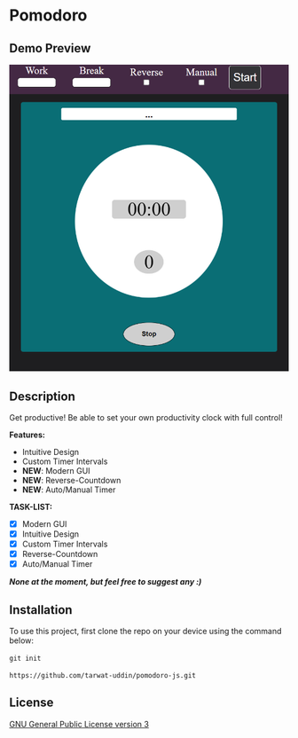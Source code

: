 # Pomodoro

## Demo Preview

![Demo Preview](/assets/images/demo-preview.png)

## Description

Get productive! Be able to set your own productivity clock with full control!

**Features:**

- Intuitive Design
- Custom Timer Intervals
- **NEW**: Modern GUI
- **NEW**: Reverse-Countdown
- **NEW**: Auto/Manual Timer

**TASK-LIST:**

- [x] Modern GUI
- [x] Intuitive Design
- [x] Custom Timer Intervals
- [x] Reverse-Countdown
- [x] Auto/Manual Timer

**_None at the moment, but feel free to suggest any :)_**

## Installation

To use this project, first clone the repo on your device using the command below:

`git init`

`https://github.com/tarwat-uddin/pomodoro-js.git`

## License

[GNU General Public License version 3](https://opensource.org/licenses/GPL-3.0)
